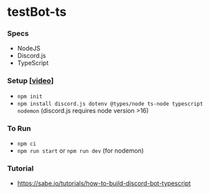 # testBot-ts

### Specs
- NodeJS
- Discord.js
- TypeScript

### Setup [[video](https://youtu.be/j_sD9udZnCk)]
- ```npm init```
- ```npm install discord.js dotenv @types/node ts-node typescript nodemon``` (discord.js requires node version >16)

### To Run
- ```npm ci```
- ```npm run start``` or ```npm run dev``` (for nodemon)

### Tutorial
- https://sabe.io/tutorials/how-to-build-discord-bot-typescript
